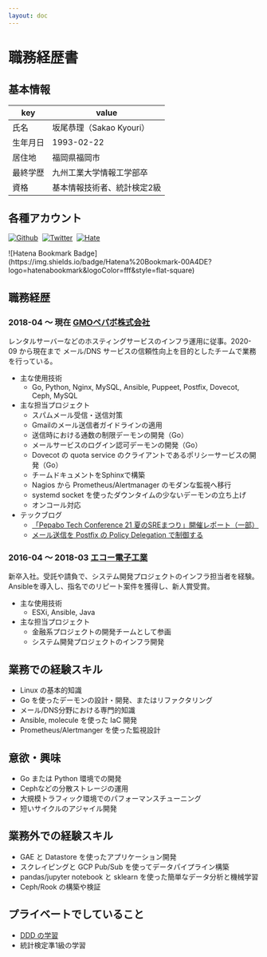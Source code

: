 ```yaml
---
layout: doc
---
```


# 職務経歴書

## 基本情報

|key|value|
|---|---|
|氏名|坂尾恭理（Sakao Kyouri）|
|生年月日|1993-02-22|
|居住地|福岡県福岡市|
|最終学歴|九州工業大学情報工学部卒|
|資格| 基本情報技術者、統計検定2級|


## 各種アカウント

<p style="display: flex; gap: 8px; flex-wrap: wrap;">
  <a href="https://github.com/molpako" target="_blank"><img alt="Github" src="https://img.shields.io/badge/molpako-%2312100E.svg?&style=flat-square&logo=Github&logoColor=white" /></a>
  <a href="https://x.com/molpako" target="_blank"><img alt="Twitter" src="https://img.shields.io/badge/@molpako-%231DA1F2.svg?&style=flat-square&logo=twitter&logoColor=white" /></a>
  <a href="https://molpako.hatenablog.com/" target="_blank"><img alt="Hate" src="https://img.shields.io/badge/molpako-00A4DE.svg?&style=flat-square&logo=hatenabookmark&logoColor=white" /></a>
</p>
![Hatena Bookmark Badge](https://img.shields.io/badge/Hatena%20Bookmark-00A4DE?logo=hatenabookmark&logoColor=fff&style=flat-square)

## 職務経歴

### 2018-04 〜 現在 [GMOペパボ株式会社](https://pepabo.com/)

レンタルサーバーなどのホスティングサービスのインフラ運用に従事。2020-09 から現在まで メール/DNS サービスの信頼性向上を目的としたチームで業務を行っている。

- 主な使用技術
    - Go, Python, Nginx, MySQL, Ansible, Puppeet, Postfix, Dovecot, Ceph, MySQL
- 主な担当プロジェクト
    - スパムメール受信・送信対策
    - Gmailのメール送信者ガイドラインの適用
    - 送信時における通数の制限デーモンの開発（Go）
    - メールサービスのログイン認可デーモンの開発（Go）
    - Dovecot の quota service のクライアントであるポリシーサービスの開発（Go）
    - チームドキュメントをSphinxで構築
    - Nagios から Prometheus/Alertmanager のモダンな監視へ移行
    - systemd socket を使ったダウンタイムの少ないデーモンの立ち上げ
    - オンコール対応
- テックブログ
    - [「Pepabo Tech Conference 21 夏のSREまつり」開催レポート（一部）](https://tech.pepabo.com/2023/09/20/pepabotech/)
    - [メール送信を Postfix の Policy Delegation で制御する](https://tech.pepabo.com/2023/05/29/hosting-mre-policy-delegation/)


### 2016-04 〜 2018-03 [エコー電子工業](https://echo.e-aera.jp/)

新卒入社。受託や請負で、システム開発プロジェクトのインフラ担当者を経験。Ansibleを導入し、指名でのリピート案件を獲得し、新人賞受賞。

- 主な使用技術
    - ESXi, Ansible, Java
- 主な担当プロジェクト
    - 金融系プロジェクトの開発チームとして参画
    - システム開発プロジェクトのインフラ開発


## 業務での経験スキル

- Linux の基本的知識
- Go を使ったデーモンの設計・開発、またはリファクタリング
- メール/DNS分野における専門的知識
- Ansible, molecule を使った IaC 開発
- Prometheus/Alertmanger を使った監視設計

## 意欲・興味

- Go または Python 環境での開発
- Cephなどの分散ストレージの運用
- 大規模トラフィック環境でのパフォーマンスチューニング
- 短いサイクルのアジャイル開発

## 業務外での経験スキル

- GAE と Datastore を使ったアプリケーション開発 
- スクレイピングと GCP Pub/Sub を使ってデータパイプライン構築
- pandas/jupyter notebook と sklearn を使った簡単なデータ分析と機械学習
- Ceph/Rook の構築や検証

## プライベートでしていること

- [DDD の学習](https://github.com/molpako/Architecture-Patterns-with-Python)
- 統計検定準1級の学習
